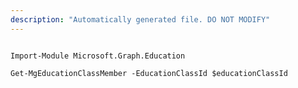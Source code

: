 ```yaml
---
description: "Automatically generated file. DO NOT MODIFY"
---
```


```powershellv1

Import-Module Microsoft.Graph.Education

Get-MgEducationClassMember -EducationClassId $educationClassId

```